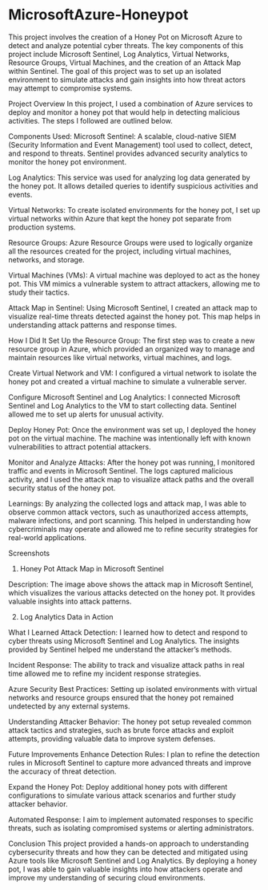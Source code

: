 # MicrosoftAzure-Honeypot

This project involves the creation of a Honey Pot on Microsoft Azure to detect and analyze potential cyber threats. The key components of this project include Microsoft Sentinel, Log Analytics, Virtual Networks, Resource Groups, Virtual Machines, and the creation of an Attack Map within Sentinel. The goal of this project was to set up an isolated environment to simulate attacks and gain insights into how threat actors may attempt to compromise systems.

Project Overview
In this project, I used a combination of Azure services to deploy and monitor a honey pot that would help in detecting malicious activities. The steps I followed are outlined below.

Components Used:
Microsoft Sentinel: A scalable, cloud-native SIEM (Security Information and Event Management) tool used to collect, detect, and respond to threats. Sentinel provides advanced security analytics to monitor the honey pot environment.

Log Analytics: This service was used for analyzing log data generated by the honey pot. It allows detailed queries to identify suspicious activities and events.

Virtual Networks: To create isolated environments for the honey pot, I set up virtual networks within Azure that kept the honey pot separate from production systems.

Resource Groups: Azure Resource Groups were used to logically organize all the resources created for the project, including virtual machines, networks, and storage.

Virtual Machines (VMs): A virtual machine was deployed to act as the honey pot. This VM mimics a vulnerable system to attract attackers, allowing me to study their tactics.

Attack Map in Sentinel: Using Microsoft Sentinel, I created an attack map to visualize real-time threats detected against the honey pot. This map helps in understanding attack patterns and response times.

How I Did It
Set Up the Resource Group: The first step was to create a new resource group in Azure, which provided an organized way to manage and maintain resources like virtual networks, virtual machines, and logs.

Create Virtual Network and VM: I configured a virtual network to isolate the honey pot and created a virtual machine to simulate a vulnerable server.

Configure Microsoft Sentinel and Log Analytics: I connected Microsoft Sentinel and Log Analytics to the VM to start collecting data. Sentinel allowed me to set up alerts for unusual activity.

Deploy Honey Pot: Once the environment was set up, I deployed the honey pot on the virtual machine. The machine was intentionally left with known vulnerabilities to attract potential attackers.

Monitor and Analyze Attacks: After the honey pot was running, I monitored traffic and events in Microsoft Sentinel. The logs captured malicious activity, and I used the attack map to visualize attack paths and the overall security status of the honey pot.

Learnings: By analyzing the collected logs and attack map, I was able to observe common attack vectors, such as unauthorized access attempts, malware infections, and port scanning. This helped in understanding how cybercriminals may operate and allowed me to refine security strategies for real-world applications.

Screenshots
1. Honey Pot Attack Map in Microsoft Sentinel

Description: The image above shows the attack map in Microsoft Sentinel, which visualizes the various attacks detected on the honey pot. It provides valuable insights into attack patterns.

2. Log Analytics Data in Action


What I Learned
Attack Detection: I learned how to detect and respond to cyber threats using Microsoft Sentinel and Log Analytics. The insights provided by Sentinel helped me understand the attacker’s methods.

Incident Response: The ability to track and visualize attack paths in real time allowed me to refine my incident response strategies.

Azure Security Best Practices: Setting up isolated environments with virtual networks and resource groups ensured that the honey pot remained undetected by any external systems.

Understanding Attacker Behavior: The honey pot setup revealed common attack tactics and strategies, such as brute force attacks and exploit attempts, providing valuable data to improve system defenses.

Future Improvements
Enhance Detection Rules: I plan to refine the detection rules in Microsoft Sentinel to capture more advanced threats and improve the accuracy of threat detection.

Expand the Honey Pot: Deploy additional honey pots with different configurations to simulate various attack scenarios and further study attacker behavior.

Automated Response: I aim to implement automated responses to specific threats, such as isolating compromised systems or alerting administrators.

Conclusion
This project provided a hands-on approach to understanding cybersecurity threats and how they can be detected and mitigated using Azure tools like Microsoft Sentinel and Log Analytics. By deploying a honey pot, I was able to gain valuable insights into how attackers operate and improve my understanding of securing cloud environments.

